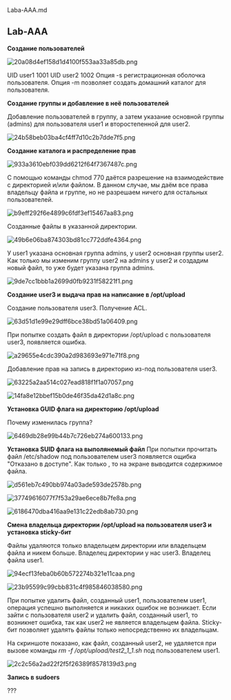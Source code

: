 Laba-AAA.md

## Lab-AAA

**Создание пользователей**

![20a08d4ef158d1d4100f553aa33a85db.png](../_resources/72cb7f867e354cfd8c40626bd6686262.png)

UID user1 1001
UID user2 1002
Опция -s регистрационная оболочка пользователя.
Опция -m позволяет создать домашний каталог для пользователя.

**Создание группы и добавление в неё пользователей**

Добавление пользователей в группу, а затем указание основной группы (admins) для пользователя user1 и второстепенной для user2.

![24b58beb03ba4cf4ff7d10c2b7dde7f5.png](../_resources/ce2463be777b462682f180a51e0547df.png)

**Создание каталога и распределение прав**

![933a3610ebf039dd6212f64f7367487c.png](../_resources/6b5f4ef56de643b9a7a0f0dbfbc87775.png)

С помощью команды chmod 770 даётся разрешение на взаимодействие с директорией и/или файлом. В данном случае, мы даём все права владельцу файла и группе, но не разрешаем ничего для остальных пользователей.

![b9eff292f6e4899c6fdf3ef15467aa83.png](../_resources/c45ce2c92e724fc5bf6657ee7834a4a3.png)

Созданные файлы в указанной директории.

![49b6e06ba874303bd81cc772ddfe4364.png](../_resources/26409576472543b79319196654cbb790.png)

У user1 указана основная группа admins, у user2 основная группы user2. Как только мы изменим группу user2 на admins у user2 и создадим новый файл, то уже будет указана группа admins.

![9de7cc1bbb1a2699d0fb9231f58221f1.png](../_resources/3a9eb029de6c427ebeb02856511a7603.png)

**Создание user3 и выдача прав на написание в /opt/upload**

Создание пользователя user3. Получение ACL.

![63d51d1e99e29dff6bce38bd51a06409.png](../_resources/bee073aad15d4c78b20d715d8d2252d4.png)

При попытке создать файл в директории /opt/upload с пользователя user3, появляется ошибка.

![a29655e4cdc390a2d983693e971e71f8.png](../_resources/8de5902004af4c009264a4e8e4228961.png)

Добавление прав на запись в директорию из-под пользователя user3.

![63225a2aa514c027ead818f1f1a07057.png](../_resources/c6fe939c4de4448aaef540f85479a04d.png)

![14fa8e12bbef15b0de46f35da42d1a8c.png](../_resources/002043e2fffe4c159ee4ed053ffebfa6.png)

**Установка GUID флага на директорию /opt/upload**

Почему изменилась группа?

![6469db28e99b44b7c726eb274a600133.png](../_resources/95db78e0785c41f78a3e651e1f8c04c5.png)

**Установка SUID флага на выполянемый файл**
При попытки прочитать файл /etc/shadow под пользователем user3 появляется ощибка "Отказано в доступе". Как только , то на экране выводится содержимое файла.

![d561eb7c490bb974a03ade593de2578b.png](../_resources/bd15e209e6294ae99cef32566f709a27.png)

![37749616077f7f53a29ae6ece8b7fe8a.png](../_resources/382dfee0a1074239a2c81496bb80b6fe.png)

![6186470dba416aa9e131c22edb8ab730.png](../_resources/63ca326401d74cc58d6a4e2ce184e534.png)

**Смена владельца директории /opt/upload на пользователя user3 и установка sticky-бит**

Файлы удаляются только владельцем директории или владельцем файла и никем больше. Владелец директории у нас user3. Владелец файла user1.

![94ecf13feba0b60b572274b321e11caa.png](../_resources/96483c15f90747efa70a3ac3539c71e2.png)

![23b95599c99cbb831c4f985846038580.png](../_resources/b200bbe4ddae4063a0a96e25672e31cb.png)

При попытке удалить файл, созданный user1, пользователем user1, операция успешно выполняется и никаких ошибок не возникает. Если зайти с пользователя user2 и удалить файл, созданный user1, то возникнет ошибка, так как user2 не является владельцем файла. Sticky-бит позволяет удалять файлы только непосредственно их владельцам. 

На скриншоте показано, как файл, созданный user2, не удаляется при вызове команды *rm -f /opt/upload/test2_1_1.sh* под пользователем user1.

![2c2c56a2ad22f2f5f26389f8578139d3.png](../_resources/63eaf8ac4ea34d02a5b1995548f7b9f9.png)

**Запись в sudoers**



???


